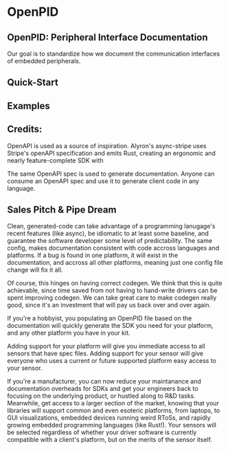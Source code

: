 # OpenPID
## OpenPID: Peripheral Interface Documentation
Our goal is to standardize how we document the communication interfaces of embedded peripherals.

## Quick-Start

## Examples

## Credits:
OpenAPI is used as a source of inspiration.
Alyron's async-stripe uses Stripe's openAPI specification and emits Rust, creating an ergonomic and nearly feature-complete SDK with

The same OpenAPI spec is used to generate documentation. Anyone can consume an OpenAPI spec and use it to generate client code in any language. 

## Sales Pitch & Pipe Dream
Clean, generated-code can take advantage of a programming lanugage's recent features (like async), be idiomatic to at least some baseline, and guarantee the software developer some level of predictability.
The same config, makes documentation consistent with code accross languages and platforms. If a bug is found in one platform, it will exist in the documentation, and accross all other platforms, meaning just one config file change will fix it all.

Of course, this hinges on having correct codegen. We think that this is quite achievable, since time saved from not having to hand-write drivers can be spent improving codegen. We can take great care to make codegen really good, since it's an investment that will pay us back over and over again.

If you're a hobbyist, you populating an OpenPID file based on the documentation will quickly generate the SDK you need for your platform, and any other platform you have in your kit. 

Adding support for your platform will give you immediate access to all sensors that have spec files. Adding support for your sensor will give everyone who uses a current or future supported platform easy access to your sensor.

If you're a manufacturer, you can now reduce your maintanance and documentation overheads for SDKs and get your engineers back to focusing on the underlying product, or hustled along to R&D tasks. Meanwhile, get access to a larger section of the market, knowing that your libraries will support common and even esoteric platforms, from laptops, to GUI visualizations, embedded devices running weird RToSs, and rapidly growing embedded programming languages (like Rust!). Your sensors will be selected regardless of whether your driver software is currently compatible with a client's platform, but on the merits of the sensor itself.

